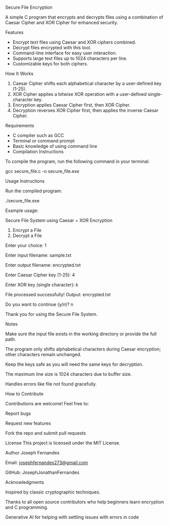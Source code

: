 Secure File Encryption

A simple C program that encrypts and decrypts files using a combination of Caesar Cipher and XOR Cipher for enhanced security.

 Features
- Encrypt text files using Caesar and XOR ciphers combined.
- Decrypt files encrypted with this tool.
- Command-line interface for easy user interaction.
- Supports large text files up to 1024 characters per line.
- Customizable keys for both ciphers.

 How It Works

1. Caesar Cipher shifts each alphabetical character by a user-defined key (1-25).
2. XOR Cipher applies a bitwise XOR operation with a user-defined single-character key.
3. Encryption applies Caesar Cipher first, then XOR Cipher.
4. Decryption reverses XOR Cipher first, then applies the inverse Caesar Cipher.

 Requirements

- C compiler such as GCC
- Terminal or command prompt
- Basic knowledge of using command line
- Compilation Instructions

To compile the program, run the following command in your terminal:

gcc secure_file.c -o secure_file.exe

Usage Instructions

Run the compiled program:

./secure_file.exe

Example usage:

Secure File System using Caesar + XOR Encryption

1. Encrypt a File
2. Decrypt a File

Enter your choice: 1

Enter input filename: sample.txt

Enter output filename: encrypted.txt

Enter Caesar Cipher key (1-25): 4

Enter XOR key (single character): k

File processed successfully! Output: encrypted.txt

Do you want to continue (y/n)? n

Thank you for using the Secure File System.

Notes

Make sure the input file exists in the working directory or provide the full path.

The program only shifts alphabetical characters during Caesar encryption; other characters remain unchanged.

Keep the keys safe as you will need the same keys for decryption.

The maximum line size is 1024 characters due to buffer size.

Handles errors like file not found gracefully.

How to Contribute

Contributions are welcome! Feel free to:

Report bugs

Request new features

Fork the repo and submit pull requests

License
This project is licensed under the MIT License.

Author
Joseph Fernandes

Email: josephfernandes273@gmail.com

GitHub: JosephJonathanFernandes

Acknowledgments

Inspired by classic cryptographic techniques.

Thanks to all open source contributors who help beginners learn encryption and C programming.

Generative AI for helping with settling issues with errors in code

